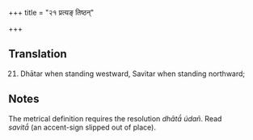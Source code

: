 +++
title = "२१ प्रत्यङ् तिष्ठन्"

+++
## Translation
21. Dhātar when standing westward, Savitar when standing northward;

## Notes
The metrical definition requires the resolution *dhātā́ údan̄*. Read  
*savitā́* (an accent-sign slipped out of place).
